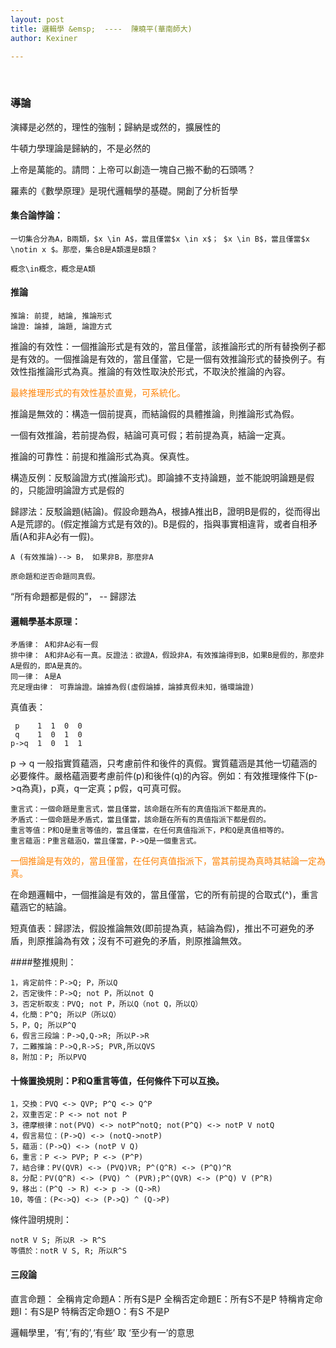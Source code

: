```yaml
---
layout: post
title: 邏輯學 &emsp;  ----  陳曉平(華南師大)
author: Kexiner

---
```


<br>


### 導論

演繹是必然的，理性的強制；歸納是或然的，擴展性的

牛頓力學理論是歸納的，不是必然的

上帝是萬能的。請問：上帝可以創造一塊自己搬不動的石頭嗎？

羅素的《數學原理》是現代邏輯學的基礎。開創了分析哲學


#### 集合論悖論：

```
一切集合分為A，B兩類，$x \in A$，當且僅當$x \in x$； $x \in B$，當且僅當$x \notin x $。那麼，集合B是A類還是B類？

概念\in概念，概念是A類

```



#### 推論

```
推論: 前提, 結論, 推論形式
論證: 論據, 論題, 論證方式
```

推論的有效性：一個推論形式是有效的，當且僅當，該推論形式的所有替換例子都是有效的。一個推論是有效的，當且僅當，它是一個有效推論形式的替換例子。有效性指推論形式為真。推論的有效性取決於形式，不取決於推論的內容。

<span style="color:#ff8000"> 最終推理形式的有效性基於直覺，可系統化。</span>


推論是無效的：構造一個前提真，而結論假的具體推論，則推論形式為假。


一個有效推論，若前提為假，結論可真可假；若前提為真，結論一定真。


推論的可靠性：前提和推論形式為真。保真性。

構造反例：反駁論證方式(推論形式)。即論據不支持論題，並不能說明論題是假的，只能證明論證方式是假的

歸謬法：反駁論題(結論)。假設命題為A，根據A推出B，證明B是假的，從而得出A是荒謬的。(假定推論方式是有效的)。B是假的，指與事實相違背，或者自相矛盾(A和非A必有一假)。
```
A (有效推論)--> B， 如果非B，那麼非A

原命題和逆否命題同真假。
```

“所有命題都是假的”， -- 歸謬法


#### 邏輯學基本原理：
```
矛盾律： A和非A必有一假
排中律： A和非A必有一真。反證法：欲證A，假設非A，有效推論得到B，如果B是假的，那麼非A是假的，即A是真的。
同一律： A是A
充足理由律： 可靠論證。論據為假(虛假論據，論據真假未知，循環論證)

```

真值表：

```
 p    1  1  0  0
 q    1  0  1  0
p->q  1  0  1  1
```

p -> q 一般指實質蘊涵，只考慮前件和後件的真假。實質蘊涵是其他一切蘊涵的必要條件。嚴格蘊涵要考慮前件(p)和後件(q)的內容。例如：有效推理條件下(p->q為真)，p真，q一定真；p假，q可真可假。

```
重言式：一個命題是重言式，當且僅當，該命題在所有的真值指派下都是真的。
矛盾式：一個命題是矛盾式，當且僅當，該命題在所有的真值指派下都是假的。
重言等值：P和Q是重言等值的，當且僅當，在任何真值指派下，P和Q是真值相等的。
重言蘊涵：P重言蘊涵Q，當且僅當，P->Q是一個重言式。
```

<span style="color:#ff8000"> 一個推論是有效的，當且僅當，在任何真值指派下，當其前提為真時其結論一定為真。

在命題邏輯中，一個推論是有效的，當且僅當，它的所有前提的合取式(^)，重言蘊涵它的結論。</span>

短真值表：歸謬法，假設推論無效(即前提為真，結論為假)，推出不可避免的矛盾，則原推論為有效；沒有不可避免的矛盾，則原推論無效。



####整推規則：
```
1，肯定前件：P->Q; P，所以Q
2，否定後件：P->Q; not P，所以not Q
3，否定析取支：PVQ; not P，所以Q（not Q，所以Q）
4，化簡：P^Q; 所以P（所以Q）
5，P，Q; 所以P^Q
6，假言三段論：P->Q,Q->R; 所以P->R
7，二難推論：P->Q,R->S; PVR,所以QVS
8，附加：P; 所以PVQ

```

#### 十條置換規則：P和Q重言等值，任何條件下可以互換。 
```
1，交換：PVQ <-> QVP; P^Q <-> Q^P
2，双重否定：P <-> not not P
3，德摩根律：not(PVQ) <-> notP^notQ; not(P^Q) <-> notP V notQ
4，假言易位：(P->Q) <-> (notQ->notP)
5，蘊涵：(P->Q) <-> (notP V Q)
6，重言：P <-> PVP; P <-> (P^P)
7，結合律：PV(QVR) <-> (PVQ)VR; P^(Q^R) <-> (P^Q)^R
8，分配：PV(Q^R) <-> (PVQ) ^ (PVR);P^(QVR) <-> (P^Q) V (P^R)
9，移出：(P^Q -> R) <-> p -> (Q->R)
10，等值：(P<->Q) <-> (P->Q) ^ (Q->P)

```

條件證明規則：

```
notR V S; 所以R -> R^S
等價於：notR V S, R; 所以R^S
```


#### 三段論
直言命題：
全稱肯定命題A：所有S是P
全稱否定命題E：所有S不是P
特稱肯定命題I：有S是P
特稱否定命題O：有S 不是P


邏輯學里，‘有’,‘有的’,‘有些’ 取 ‘至少有一’的意思



















